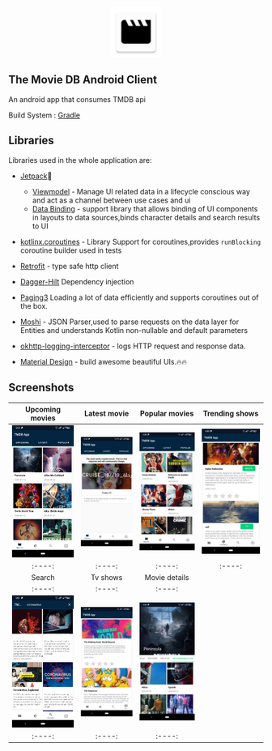 
<p align="center">
<img src="app/src/main/res/mipmap-hdpi/ic_launcher.png" alt="home" width="100"/>
</p>

## The Movie DB Android Client

An android app that consumes TMDB api

Build System : [Gradle](https://gradle.org/)

## Libraries

Libraries used in the whole application are:

- [Jetpack](https://developer.android.com/jetpack)🚀
  - [Viewmodel](https://developer.android.com/topic/libraries/architecture/viewmodel) - Manage UI related data in a lifecycle conscious way
  and act as a channel between use cases and ui
  - [Data Binding](https://developer.android.com/topic/libraries/data-binding) - support library that allows binding of UI components in  layouts to data sources,binds character details and search results to UI

- [kotlinx.coroutines](https://github.com/Kotlin/kotlinx.coroutines) - Library Support for coroutines,provides `runBlocking` coroutine builder used in tests
- [Retrofit](https://square.github.io/retrofit/) - type safe http client
- [Dagger-Hilt](https://dagger.dev/hilt/) Dependency injection
- [Paging3](https://developer.android.com/topic/libraries/architecture/paging/v3-overview) Loading a lot of data efficiently
and supports coroutines out of the box.
- [Moshi](https://github.com/square/moshi) - JSON Parser,used to parse
requests on the data layer for Entities and understands Kotlin non-nullable
and default parameters
- [okhttp-logging-interceptor](https://github.com/square/okhttp/blob/master/okhttp-logging-interceptor/README.md) - logs HTTP request and response data.
- [Material Design](https://material.io/develop/android/docs/getting-started/) - build awesome beautiful UIs.🔥🔥

## Screenshots

|Upcoming movies| Latest movie| Popular movies| Trending shows|
|:----:|:----:|:----:|:----:|
|<img src="screenshots/upcoming.png" width=300/>|<img src="screenshots/latest.png" width=300/>|<img src="screenshots/popular.png" width=300/>|<img src="screenshots/trend.png" width=300/>|
|:----:|:----:|:----:|:----:|
|Search| Tv shows| Movie details|
|:----:|:----:|:----:|
|<img src="screenshots/search.png" width=300/>|<img src="screenshots/tv.png" width=300/>|<img src="screenshots/details.png" width=300/>|
|:----:|:----:|:----:|

